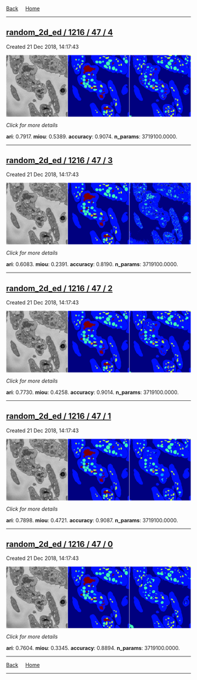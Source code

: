 
[Back](..)&nbsp;&nbsp;&nbsp;&nbsp;&nbsp;[Home](https://leapmanlab.github.io/snapshots)

---

<div class="summary"><a href="4"><h2>random_2d_ed / 1216 / 47 / 4</h2></a><p>Created 21 Dec 2018, 14:17:43
</p><a href="4"><img src="4/media/summary.png" align="center"></a><p>
<i>Click for more details</i>
</p></div>

**ari**: 0.7917. **miou**: 0.5389. **accuracy**: 0.9074. **n_params**: 3719100.0000. 

---

<div class="summary"><a href="3"><h2>random_2d_ed / 1216 / 47 / 3</h2></a><p>Created 21 Dec 2018, 14:17:43
</p><a href="3"><img src="3/media/summary.png" align="center"></a><p>
<i>Click for more details</i>
</p></div>

**ari**: 0.6083. **miou**: 0.2391. **accuracy**: 0.8190. **n_params**: 3719100.0000. 

---

<div class="summary"><a href="2"><h2>random_2d_ed / 1216 / 47 / 2</h2></a><p>Created 21 Dec 2018, 14:17:43
</p><a href="2"><img src="2/media/summary.png" align="center"></a><p>
<i>Click for more details</i>
</p></div>

**ari**: 0.7730. **miou**: 0.4258. **accuracy**: 0.9014. **n_params**: 3719100.0000. 

---

<div class="summary"><a href="1"><h2>random_2d_ed / 1216 / 47 / 1</h2></a><p>Created 21 Dec 2018, 14:17:43
</p><a href="1"><img src="1/media/summary.png" align="center"></a><p>
<i>Click for more details</i>
</p></div>

**ari**: 0.7898. **miou**: 0.4721. **accuracy**: 0.9087. **n_params**: 3719100.0000. 

---

<div class="summary"><a href="0"><h2>random_2d_ed / 1216 / 47 / 0</h2></a><p>Created 21 Dec 2018, 14:17:43
</p><a href="0"><img src="0/media/summary.png" align="center"></a><p>
<i>Click for more details</i>
</p></div>

**ari**: 0.7604. **miou**: 0.3345. **accuracy**: 0.8894. **n_params**: 3719100.0000. 

---

[Back](..)&nbsp;&nbsp;&nbsp;&nbsp;&nbsp;[Home](https://leapmanlab.github.io/snapshots)

---